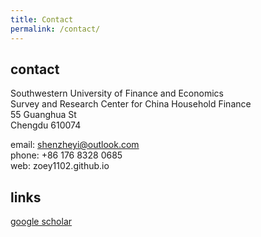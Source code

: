 ```yaml
---
title: Contact
permalink: /contact/
---
```


## contact

Southwestern University of Finance and Economics <br>
Survey and Research Center for China Household Finance <br>
55 Guanghua St <br>
Chengdu 610074

email:  shenzheyi@outlook.com <br>
phone:  +86 176 8328 0685 <br>
web:    zoey1102.github.io


## links
<a href="https://scholar.google.co.uk/citations?user=lH_ik9UAAAAJ&hl=en" target="_blank">google scholar</a>
